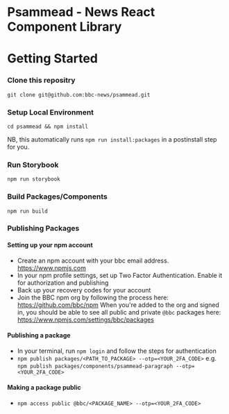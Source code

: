 # Psammead - News React Component Library

# Getting Started

### Clone this repositry

```
git clone git@github.com:bbc-news/psammead.git
```

### Setup Local Environment

```
cd psammead && npm install
```

NB, this automatically runs `npm run install:packages` in a postinstall step for you.

### Run Storybook

```
npm run storybook
```

### Build Packages/Components

```
npm run build
```

### Publishing Packages

#### Setting up your npm account

- Create an npm account with your bbc email address. https://www.npmjs.com
- In your npm profile settings, set up Two Factor Authentication. Enable it for authorization and publishing
- Back up your recovery codes for your account
- Join the BBC npm org by following the process here: https://github.com/bbc/npm When you're added to the org and signed in, you should be able to see all public and private `@bbc` packages here: https://www.npmjs.com/settings/bbc/packages

#### Publishing a package

- In your terminal, run `npm login` and follow the steps for authentication
- `npm publish packages/<PATH_TO_PACKAGE> --otp=<YOUR_2FA_CODE>`
  e.g. `npm publish packages/components/psammead-paragraph --otp=<YOUR_2FA_CODE>`

#### Making a package public

- `npm access public @bbc/<PACKAGE_NAME> --otp=<YOUR_2FA_CODE>`
